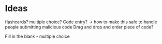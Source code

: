 # Ideas

flashcards?
multiple choice?
Code entry?
-> how to make this safe to handle people submitting malicious code
Drag and drop and order piece of code?

Fill in the blank - multiple choice

